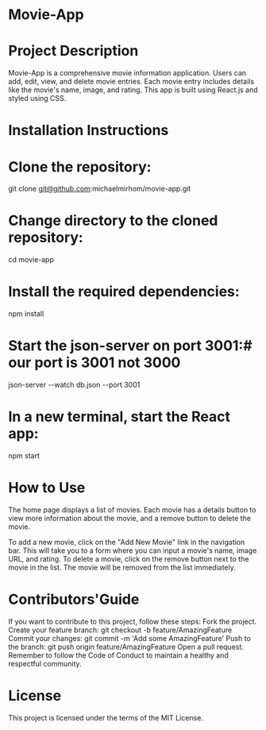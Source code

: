 # Movie-App
# Project Description
Movie-App is a comprehensive movie information application. Users can add, edit, view, and delete movie entries. Each movie entry includes details like the movie's name, image, and rating. This app is built using React.js and styled using CSS.
# Installation Instructions
# Clone the repository:
git clone git@github.com:michaelmirhom/movie-app.git
# Change directory to the cloned repository:
cd movie-app
# Install the required dependencies:
npm install
# Start the json-server on port 3001:# <Note> our port is 3001 not 3000
json-server --watch db.json --port 3001
# In a new terminal, start the React app:
npm start
# How to Use
The home page displays a list of movies. Each movie has a details button to view more information about the movie, and a remove button to delete the movie.

To add a new movie, click on the "Add New Movie" link in the navigation bar. This will take you to a form where you can input a movie's name, image URL, and rating.
To delete a movie, click on the remove button next to the movie in the list. The movie will be removed from the list immediately.
# Contributors'Guide
If you want to contribute to this project, follow these steps:
Fork the project.
Create your feature branch: git checkout -b feature/AmazingFeature
Commit your changes: git commit -m 'Add some AmazingFeature'
Push to the branch: git push origin feature/AmazingFeature
Open a pull request.
Remember to follow the Code of Conduct to maintain a healthy and respectful community.
# License
This project is licensed under the terms of the MIT License.


